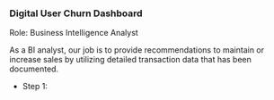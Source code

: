 ### Digital User Churn Dashboard

Role: Business Intelligence Analyst

As a BI analyst, our job is to provide recommendations to maintain or increase sales by utilizing detailed transaction data that has been documented.

- Step 1: 
